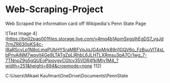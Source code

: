 # Web-Scraping-Project
Web Scraped the information card off Wikipedia's Penn State Page

![Test Image 4](https://bn02pap001files.storage.live.com/y4mq4b1ApmSxgolhEgDS7_ygJd7rmZR630pKS4c-I8aRScyLp1N8oLmqPUbHYSraMBFVqJqJG4oMrkB9n1GQV6o_FzBuuVlT4sLbPnvAjNM7wpvlt4Ge9LTATgZpLjRhbL6JLHTLXRmsu3pA7Cr1wg_7-7TNnoZ9g5gQUEoPjpovgyCGIcv35VDR4fkiMty1M4_?width=251&height=894&cropmode=none 112)

C:\Users\Mikael Kaufman\OneDrive\Documents\PennState

